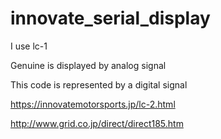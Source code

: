 # innovate_serial_display


I use lc-1

Genuine is displayed by analog signal

This code is represented by a digital signal



https://innovatemotorsports.jp/lc-2.html

http://www.grid.co.jp/direct/direct185.htm
